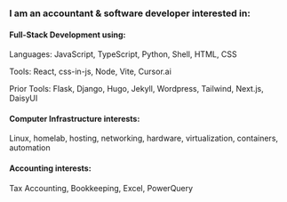 ### I am an accountant & software developer interested in:

#### Full-Stack Development using:
Languages:
JavaScript, TypeScript, Python, Shell, HTML, CSS

Tools:
React, css-in-js, Node, Vite, Cursor.ai

Prior Tools:
Flask, Django, Hugo, Jekyll, Wordpress, Tailwind, Next.js, DaisyUI

#### Computer Infrastructure interests:
Linux, homelab, hosting, networking, hardware, virtualization, containers, automation

#### Accounting interests:
Tax Accounting, Bookkeeping, Excel, PowerQuery
